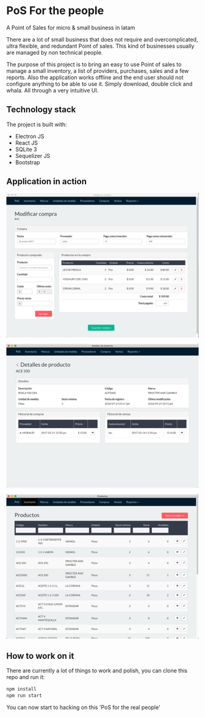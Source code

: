 PoS For the people
==================
A Point of Sales for micro & small business in latam

There are a lot of small business that does not require and overcomplicated,
ultra flexible, and redundant Point of sales. This kind of businesses usually
are managed by non technical people.

The purpose of this project is to bring an easy to use Point of sales to manage
a small inventory, a list of providers, purchases, sales and a few reports. Also
the application works offline and the end user should not configure anything
to be able to use it. Simply download, double click and whala.
All through a very intuitive UI.

## Technology stack
The project is built with:
* Electron JS
* React JS
* SQLite 3
* Sequelizer JS
* Bootstrap

## Application in action
![Purchase](docs/screenshots/purchase.png)

![Product details](docs/screenshots/product_details.png)

![Products list](docs/screenshots/products.png)

## How to work on it
There are currently a lot of things to work and polish, you can clone this repo
and run it:

```bash
npm install
npm run start
```

You can now start to hacking on this 'PoS for the real people'
